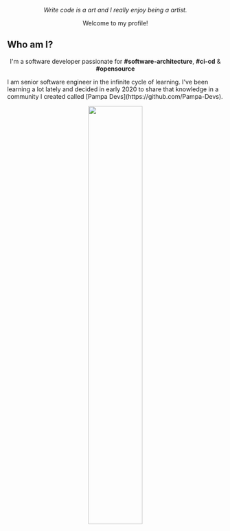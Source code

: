 <p align="center"><i>Write code is a art and I really enjoy being a artist.</i></p>

<p align="center">Welcome to my profile!</p>

<h2>Who am I?</h2>
<p align="center">I'm a software developer passionate for <b>#software-architecture</b>, <b>#ci-cd</b> & <b>#opensource</b></p>
  
<p>I am senior software engineer in the infinite cycle of learning. I've been learning a lot lately and decided in early 2020 to share that knowledge in a community I created called [Pampa Devs](https://github.com/Pampa-Devs).</p>



<p align="center"><img width="50%" src="https://github-readme-stats.vercel.app/api?username=felipe-allmeida&show_icons=true&theme=nightowl" /></p>
